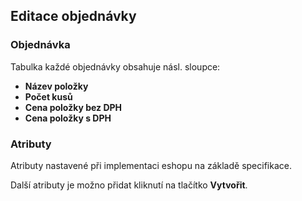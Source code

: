 ## Editace objednávky

### Objednávka

Tabulka každé objednávky obsahuje násl. sloupce:

+ **Název položky**
+ **Počet kusů**
+ **Cena položky bez DPH**
+ **Cena položky s DPH**


### Atributy

Atributy nastavené při implementaci eshopu na základě specifikace.

Další atributy je možno přidat kliknutí na tlačítko **Vytvořit**.